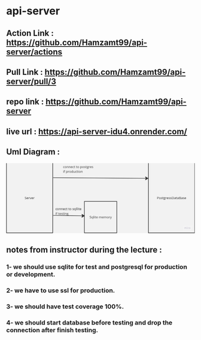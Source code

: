 # api-server


## Action Link : https://github.com/Hamzamt99/api-server/actions

## Pull Link : https://github.com/Hamzamt99/api-server/pull/3

## repo link : https://github.com/Hamzamt99/api-server

## live url : https://api-server-idu4.onrender.com/

## Uml Diagram :
![uml](./src/assets/uml.jpg)

## notes from instructor during the lecture : 
### 1- we should use sqlite for test and postgresql for production or development.
### 2- we have to use ssl for production.
### 3- we should have test coverage 100%.
### 4- we should start database before testing and drop the connection after finish testing.
